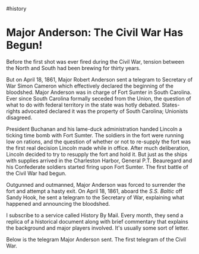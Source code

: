 #history 
# Major Anderson: The Civil War Has Begun!
Before the first shot was ever fired during the Civil War, tension between the North and South had been brewing for thirty years.

But on April 18, 1861, Major Robert Anderson sent a telegram to Secretary of War Simon Cameron which effectively declared the beginning of the bloodshed. Major Anderson was in charge of Fort Sumter in South Carolina. Ever since South Carolina formally seceded from the Union, the question of what to do with federal territory in the state was hotly debated. States-rights advocated declared it was the property of South Carolina; Unionists disagreed.

President Buchanan and his lame-duck administration handed Lincoln a ticking time bomb with Fort Sumter. The soldiers in the fort were running low on rations, and the question of whether or not to re-supply the fort was the first real decision Lincoln made while in office. After much deliberation, Lincoln decided to try to resupply the fort and hold it. But just as the ships with supplies arrived in the Charleston Harbor, General P.T. Beauregard and his Confederate soldiers started firing upon Fort Sumter. The first battle of the Civil War had begun.

Outgunned and outmanned, Major Anderson was forced to surrender the fort and attempt a hasty exit. On April 18, 1861, aboard the *S.S. Baltic* off Sandy Hook, he sent a telegram to the Secretary of War, explaining what happened and announcing the bloodshed.

I subscribe to a service called History By Mail. Every month, they send a replica of a historical document along with brief commentary that explains the background and major players involved. It's usually some sort of letter.

Below is the telegram Major Anderson sent. The first telegram of the Civil War.


